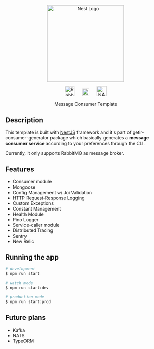 <p align="center">
  <a href="http://nestjs.com/" target="blank"><img src="https://nestjs.com/img/logo_text.svg" width="240" alt="Nest Logo" /></a>
</p>
<p align="center">
  <a href="https://www.rabbitmq.com/" target="blank"><img src="https://symbols.getvecta.com/stencil_94/4_rabbitmq-icon.3cf13acde7.svg" width="30" alt="RabbitMQ Logo" /></a>
  <a href="https://kafka.apache.org/" target="blank"><img src="https://symbols.getvecta.com/stencil_74/14_apache-kafka-icon.59d5c11ca8.svg" width="22" hspace="20" alt="Kafka Logo" /></a>
  <a href="https://nats.io/" target="blank"><img src="https://symbols.getvecta.com/stencil_89/21_nats-icon.598cfad807.svg" width="30" alt="NATS Logo" /></a>
</p>
<p align="center">Message Consumer Template</p>

## Description

This template is built with [NestJS](https://github.com/nestjs/nest) framework and it's part of getir-consumer-generator package which basically generates a <b>message consumer service</b> according to your preferences through the CLI.

Currently, it only supports RabbitMQ as message broker.

## Features
* Consumer module
* Mongoose
* Config Management w/ Joi Validation
* HTTP Request-Response Logging
* Custom Exceptions
* Constant Management
* Health Module
* Pino Logger
* Service-caller module
* Distributed Tracing
* Sentry
* New Relic


## Running the app

```bash
# development
$ npm run start

# watch mode
$ npm run start:dev

# production mode
$ npm run start:prod
```

## Future plans
* Kafka
* NATS
* TypeORM